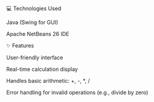 💻 Technologies Used

Java (Swing for GUI)

Apache NetBeans 26 IDE



✨ Features

User-friendly interface

Real-time calculation display

Handles basic arithmetic: +, -, *, /

Error handling for invalid operations (e.g., divide by zero)
